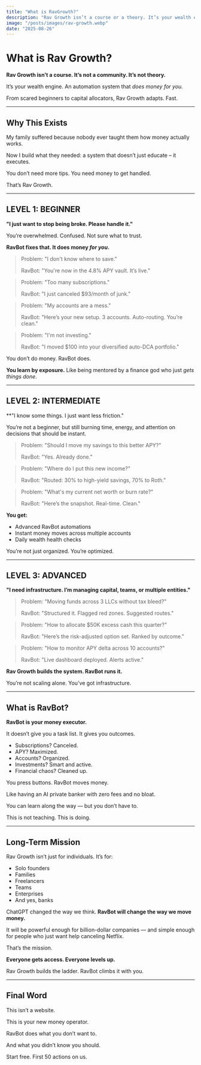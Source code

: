 ```yaml
---
title: "What is RavGrowth?"
description: "Rav Growth isn’t a course or a theory. It’s your wealth engine — an AI system that handles money for you."
image: "/posts/images/rav-growth.webp"
date: "2025-08-26"
---
```


# What is Rav Growth?

**Rav Growth isn’t a course. It’s not a community. It’s not theory.**

It’s your wealth engine. An automation system that *does money for you.*

From scared beginners to capital allocators, Rav Growth adapts. Fast.

---

## Why This Exists

My family suffered because nobody ever taught them how money actually works.

Now I build what they needed: a system that doesn’t just educate – it executes.

You don’t need more tips. You need money to get handled.

That’s Rav Growth.

---

## LEVEL 1: BEGINNER

**"I just want to stop being broke. Please handle it."**

You’re overwhelmed. Confused. Not sure what to trust.

**RavBot fixes that. It does money *for you*.**

> Problem: "I don't know where to save."
>
> RavBot: "You're now in the 4.8% APY vault. It’s live."

> Problem: "Too many subscriptions."
>
> RavBot: "I just canceled \$93/month of junk."

> Problem: "My accounts are a mess."
>
> RavBot: "Here’s your new setup. 3 accounts. Auto-routing. You’re clean."

> Problem: "I'm not investing."
>
> RavBot: "I moved \$100 into your diversified auto-DCA portfolio."

You don’t do money. RavBot does.

**You learn by exposure.** Like being mentored by a finance god who just *gets things done*.

---

## LEVEL 2: INTERMEDIATE

\*\*"I know some things. I just want less friction."

You’re not a beginner, but still burning time, energy, and attention on decisions that should be instant.

> Problem: "Should I move my savings to this better APY?"
>
> RavBot: "Yes. Already done."

> Problem: "Where do I put this new income?"
>
> RavBot: "Routed: 30% to high-yield savings, 70% to Roth."

> Problem: "What's my current net worth or burn rate?"
>
> RavBot: "Here’s the snapshot. Real-time. Clean."

**You get:**

* Advanced RavBot automations
* Instant money moves across multiple accounts
* Daily wealth health checks

You’re not just organized. You’re optimized.

---

## LEVEL 3: ADVANCED

**"I need infrastructure. I’m managing capital, teams, or multiple entities."**

> Problem: "Moving funds across 3 LLCs without tax bleed?"
>
> RavBot: "Structured it. Flagged red zones. Suggested routes."

> Problem: "How to allocate \$50K excess cash this quarter?"
>
> RavBot: "Here’s the risk-adjusted option set. Ranked by outcome."

> Problem: "How to monitor APY delta across 10 accounts?"
>
> RavBot: "Live dashboard deployed. Alerts active."

**Rav Growth builds the system. RavBot runs it.**

You’re not scaling alone. You’ve got infrastructure.

---

## What is RavBot?

**RavBot is your money executor.**

It doesn’t give you a task list. It gives you outcomes.

* Subscriptions? Canceled.
* APY? Maximized.
* Accounts? Organized.
* Investments? Smart and active.
* Financial chaos? Cleaned up.

You press buttons. RavBot moves money.

Like having an AI private banker with zero fees and no bloat.

You can learn along the way — but you don’t have to.

This is not teaching. This is doing.

---

## Long-Term Mission

Rav Growth isn’t just for individuals. It’s for:

* Solo founders
* Families
* Freelancers
* Teams
* Enterprises
* And yes, banks

ChatGPT changed the way we think.
**RavBot will change the way we move money.**

It will be powerful enough for billion-dollar companies — and simple enough for people who just want help canceling Netflix.

That’s the mission.

**Everyone gets access. Everyone levels up.**

Rav Growth builds the ladder. RavBot climbs it with you.

---

## Final Word

This isn’t a website.

This is your new money operator.

RavBot does what you don’t want to.

And what you didn’t know you should.

Start free. First 50 actions on us.
